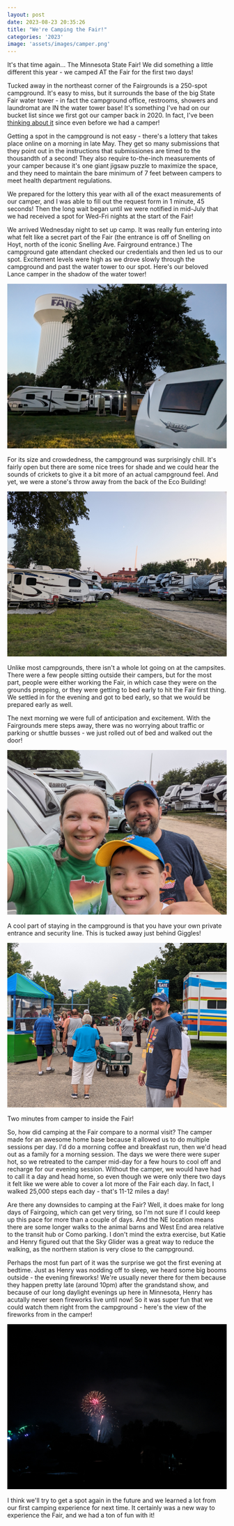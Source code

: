 ```yaml
---
layout: post
date: 2023-08-23 20:35:26
title: "We're Camping the Fair!"
categories: '2023'
image: 'assets/images/camper.png'
---
```


It's that time again... The Minnesota State Fair! We did something a little different this year - we camped AT the Fair for the first two days!

Tucked away in the northeast corner of the Fairgrounds is a 250-spot campground. It's easy to miss, but it surrounds the base of the big State Fair water tower - in fact the campground office, restrooms, showers and laundromat are IN the water tower base! It's something I've had on our bucket list since we first got our camper back in 2020. In fact, I've been [thinking about it](/BucketListItem/) since even before we had a camper!

Getting a spot in the campground is not easy - there's a lottery that takes place online on a morning in late May. They get so many submissions that they point out in the instructions that submissiones are timed to the thousandth of a second! They also require to-the-inch measurements of your camper because it's one giant jigsaw puzzle to maximize the space, and they need to maintain the bare minimum of 7 feet between campers to meet health department regulations.

We prepared for the lottery this year with all of the exact measurements of our camper, and I was able to fill out the request form in 1 minute, 45 seconds! Then the long wait began until we were notified in mid-July that we had received a spot for Wed-Fri nights at the start of the Fair!

We arrived Wednesday night to set up camp. It was really fun entering into what felt like a secret part of the Fair (the entrance is off of Snelling on Hoyt, north of the iconic Snelling Ave. Fairground entrance.) The campground gate attendant checked our credentials and then led us to our spot. Excitement levels were high as we drove slowly through the campground and past the water tower to our spot. Here's our beloved Lance camper in the shadow of the water tower!

[![image](/assets/2023-08-23-ALittleBigSomethingDifferent/fair-camp-1.jpg)](/assets/2023-08-23-ALittleBigSomethingDifferent/fair-camp-1.jpg)

For its size and crowdedness, the campground was surprisingly chill. It's fairly open but there are some nice trees for shade and we could hear the sounds of crickets to give it a bit more of an actual campground feel. And yet, we were a stone's throw away from the back of the Eco Building!

[![image](/assets/2023-08-23-ALittleBigSomethingDifferent/fair-camp-2.jpg)](/assets/2023-08-23-ALittleBigSomethingDifferent/fair-camp-2.jpg)

Unlike most campgrounds, there isn't a whole lot going on at the campsites. There were a few people sitting outside their campers, but for the most part, people were either working the Fair, in which case they were on the grounds prepping, or they were getting to bed early to hit the Fair first thing. We settled in for the evening and got to bed early, so that we would be prepared early as well.

The next morning we were full of anticipation and excitement. With the Fairgrounds mere steps away, there was no worrying about traffic or parking or shuttle busses - we just rolled out of bed and walked out the door!

[![image](/assets/2023-08-23-ALittleBigSomethingDifferent/fair-camp-3.jpg)](/assets/2023-08-23-ALittleBigSomethingDifferent/fair-camp-3.jpg)

A cool part of staying in the campground is that you have your own private entrance and security line. This is tucked away just behind Giggles!

[![image](/assets/2023-08-23-ALittleBigSomethingDifferent/fair-camp-4.jpg)](/assets/2023-08-23-ALittleBigSomethingDifferent/fair-camp-4.jpg)

Two minutes from camper to inside the Fair!

So, how did camping at the Fair compare to a normal visit? The camper made for an awesome home base because it allowed us to do multiple sessions per day. I'd do a morning coffee and breakfast run, then we'd head out as a family for a morning session. The days we were there were super hot, so we retreated to the camper mid-day for a few hours to cool off and recharge for our evening session. Without the camper, we would have had to call it a day and head home, so even though we were only there two days it felt like we were able to cover a lot more of the Fair each day. In fact, I walked 25,000 steps each day - that's 11-12 miles a day!

Are there any downsides to camping at the Fair? Well, it does make for long days of Fairgoing, which can get very tiring, so I'm not sure if I could keep up this pace for more than a couple of days. And the NE location means there are some longer walks to the animal barns and West End area relative to the transit hub or Como parking. I don't mind the extra exercise, but Katie and Henry figured out that the Sky Glider was a great way to reduce the walking, as the northern station is very close to the campground.

Perhaps the most fun part of it was the surprise we got the first evening at bedtime. Just as Henry was nodding off to sleep, we heard some big booms outside - the evening fireworks! We're usually never there for them because they happen pretty late (around 10pm) after the grandstand show, and because of our long daylight evenings up here in Minnesota, Henry has acutally never seen fireworks live until now! So it was super fun that we could watch them right from the campground - here's the view of the fireworks from in the camper!

[![image](/assets/2023-08-23-ALittleBigSomethingDifferent/fair-camp-5.jpg)](/assets/2023-08-23-ALittleBigSomethingDifferent/fair-camp-5.jpg)

I think we'll try to get a spot again in the future and we learned a lot from our first camping experience for next time. It certainly was a new way to experience the Fair, and we had a ton of fun with it!








